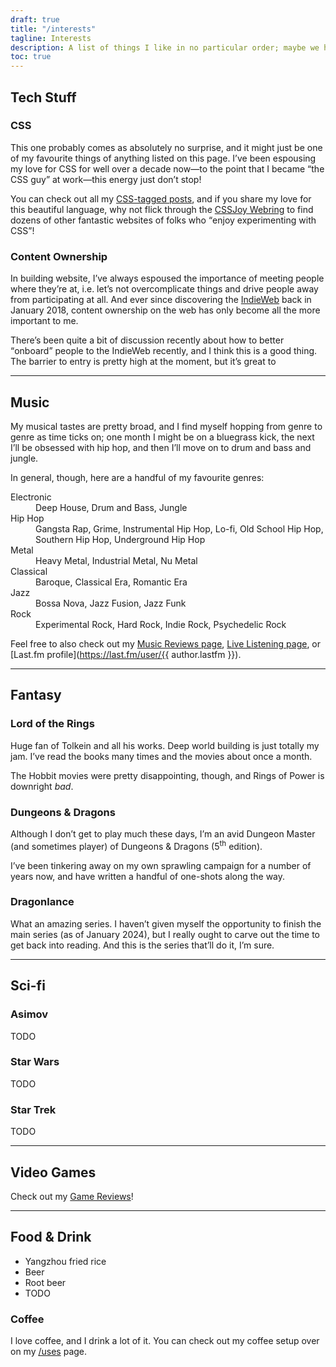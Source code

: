 ```yaml
---
draft: true
title: "/interests"
tagline: Interests
description: A list of things I like in no particular order; maybe we have some interests in common!
toc: true
---
```


## Tech Stuff

### CSS

This one probably comes as absolutely no surprise, and it might just be one of my favourite things of anything listed on this page. I’ve been espousing my love for CSS for well over a decade now—to the point that I became <q>the CSS guy</q> at work—this energy just don’t stop!

You can check out all my [CSS-tagged posts](/tag/css/), and if you share my love for this beautiful language, why not flick through the [CSSJoy Webring](https://webri.ng/webring/cssjoy/) to find dozens of other fantastic websites of folks who <q>enjoy experimenting with CSS</q>!

### Content Ownership

In building website, I’ve always espoused the importance of meeting people where they’re at, i.e. let’s not overcomplicate things and drive people away from participating at all. And ever since discovering the [IndieWeb](https://indieweb.org) back in January 2018, content ownership on the web has only become all the more important to me.

There’s been quite a bit of discussion recently about how to better <q>onboard</q> people to the IndieWeb recently, and I think this is a good thing. The barrier to entry is pretty high at the moment, but it’s great to

--------

## Music

My musical tastes are pretty broad, and I find myself hopping from genre to genre as time ticks on; one month I might be on a bluegrass kick, the next I’ll be obsessed with hip hop, and then I’ll move on to drum and bass and jungle.

In general, though, here are a handful of my favourite genres:

<dl>
    <dt>Electronic</dt>
    <dd>Deep House, Drum and Bass, Jungle</dd>
    <dt>Hip Hop</dt>
    <dd>Gangsta Rap, Grime, Instrumental Hip Hop, Lo-fi, Old School Hip Hop, Southern Hip Hop, Underground Hip Hop</dd>
    <dt>Metal</dt>
    <dd>Heavy Metal, Industrial Metal, Nu Metal</dd>
    <dt>Classical</dt>
    <dd>Baroque, Classical Era, Romantic Era</dd>
    <dt>Jazz</dt>
    <dd>Bossa Nova, Jazz Fusion, Jazz Funk</dd>
    <dt>Rock</dt>
    <dd>Experimental Rock, Hard Rock, Indie Rock, Psychedelic Rock</dd>
</dl>

Feel free to also check out my [Music Reviews page](/music/), [Live Listening page](/listening/), or [Last.fm profile](https://last.fm/user/{{ author.lastfm }}).

--------

## Fantasy

### Lord of the Rings

Huge fan of Tolkein and all his works. Deep world building is just totally my jam. I’ve read the books many times and the movies about once a month.

The Hobbit movies were pretty disappointing, though, and Rings of Power is downright *bad*.

### Dungeons & Dragons

Although I don’t get to play much these days, I’m an avid Dungeon Master (and sometimes player) of Dungeons & Dragons (5<sup>th</sup> edition).

I’ve been tinkering away on my own sprawling campaign for a number of years now, and have written a handful of one-shots along the way.

### Dragonlance

What an amazing series. I haven’t given myself the opportunity to finish the main series (as of January 2024), but I really ought to carve out the time to get back into reading. And this is the series that’ll do it, I’m sure.

--------

## Sci-fi

### Asimov

TODO

### Star Wars

TODO

### Star Trek

TODO

--------

## Video Games

Check out my [Game Reviews](/games/)!

--------

## Food & Drink

- Yangzhou fried rice
- Beer
- Root beer
- TODO

### Coffee

I love coffee, and I drink a lot of it. You can check out my coffee setup over on my [/uses](/uses/#coffee) page.


